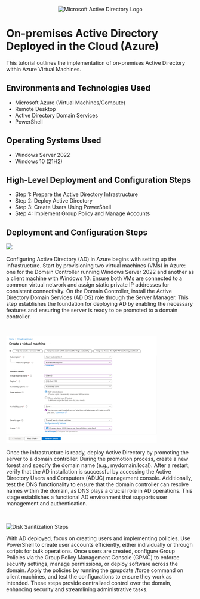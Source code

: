 <p align="center">
<img src="https://i.imgur.com/pU5A58S.png" alt="Microsoft Active Directory Logo"/>
</p>

<h1>On-premises Active Directory Deployed in the Cloud (Azure)</h1>
This tutorial outlines the implementation of on-premises Active Directory within Azure Virtual Machines.<br />



<h2>Environments and Technologies Used</h2>

- Microsoft Azure (Virtual Machines/Compute)
- Remote Desktop
- Active Directory Domain Services
- PowerShell

<h2>Operating Systems Used </h2>

- Windows Server 2022
- Windows 10 (21H2)

<h2>High-Level Deployment and Configuration Steps</h2>

- Step 1: Prepare the Active Directory Infrastructure
- Step 2: Deploy Active Directory
- Step 3: Create Users Using PowerShell
- Step 4: Implement Group Policy and Manage Accounts

<h2>Deployment and Configuration Steps</h2>

<p>
<img src=AD 1 12.23.44 PM.png/>
</p>
<p>
Configuring Active Directory (AD) in Azure begins with setting up the infrastructure. Start by provisioning two virtual machines (VMs) in Azure: one for the Domain Controller running Windows Server 2022 and another as a client machine with Windows 10. Ensure both VMs are connected to a common virtual network and assign static private IP addresses for consistent connectivity. On the Domain Controller, install the Active Directory Domain Services (AD DS) role through the Server Manager. This step establishes the foundation for deploying AD by enabling the necessary features and ensuring the server is ready to be promoted to a domain controller.
</p>
<br />

<p>
<img src="AD 1 12.23.44 PM.png" height="80%" width="80%" alt="Disk Sanitization Steps"/>
</p>
<p>
Once the infrastructure is ready, deploy Active Directory by promoting the server to a domain controller. During the promotion process, create a new forest and specify the domain name (e.g., mydomain.local). After a restart, verify that the AD installation is successful by accessing the Active Directory Users and Computers (ADUC) management console. Additionally, test the DNS functionality to ensure that the domain controller can resolve names within the domain, as DNS plays a crucial role in AD operations. This stage establishes a functional AD environment that supports user management and authentication.
</p>
<br />

<p>
<img src="https://i.imgur.com/DJmEXEB.png" height="80%" width="80%" alt="Disk Sanitization Steps"/>
</p>
<p>
With AD deployed, focus on creating users and implementing policies. Use PowerShell to create user accounts efficiently, either individually or through scripts for bulk operations. Once users are created, configure Group Policies via the Group Policy Management Console (GPMC) to enforce security settings, manage permissions, or deploy software across the domain. Apply the policies by running the gpupdate /force command on client machines, and test the configurations to ensure they work as intended. These steps provide centralized control over the domain, enhancing security and streamlining administrative tasks.
</p>
<br />
